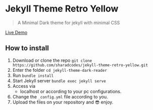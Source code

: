 # Jekyll Theme Retro Yellow

>A Minimal Dark theme for jekyll with minimal CSS

[Live Demo](https://sharadcodes.github.io/jekyll-theme-retro-yellow/)

## How to install

1. Download or clone the repo
   `git clone https://github.com/sharadcodes/jekyll-theme-retro-yellow.git`
2. Enter the folder
   `cd jekyll-theme-dark-reader`
3. Run
   `bundle install`
4. Start Jekyll server
   `bundle exec jekyll serve`
5. Access via
   * localhost or according to your pc configurations.
6. Change the `_config.yml` file according to you.
7. Upload the files on your repository and :sunglasses: enjoy.
